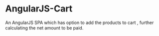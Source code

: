 # AngularJS-Cart
An AngularJS SPA which has option to add the products to cart , further calculating the net amount to be paid.
